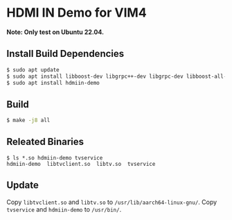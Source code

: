 # HDMI IN Demo for VIM4

**Note: Only test on Ubuntu 22.04.**

## Install Build Dependencies

```bash
$ sudo apt update
$ sudo apt install libboost-dev libgrpc++-dev libgrpc-dev libboost-all-dev protobuf-compiler protobuf-compiler-grpc  android-liblog-dev
$ sudo apt install hdmiin-demo
```

## Build

```bash
$ make -j8 all
```

## Releated Binaries

```
$ ls *.so hdmiin-demo tvservice
hdmiin-demo  libtvclient.so  libtv.so  tvservice
```

## Update

Copy `libtvclient.so` and `libtv.so` to `/usr/lib/aarch64-linux-gnu/`.
Copy `tvservice` and `hdmiin-demo` to `/usr/bin/`.

